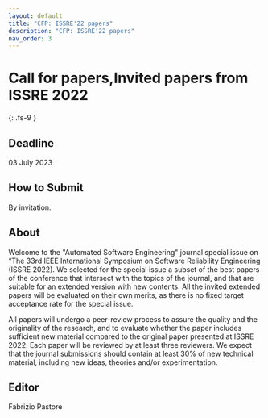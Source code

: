 ```yaml
---
layout: default
title: "CFP: ISSRE'22 papers"
description: "CFP: ISSRE'22 papers"
nav_order: 3
---
```


# Call for papers,Invited papers from ISSRE 2022
{: .fs-9 }

## Deadline

03 July 2023

## How to Submit

By invitation.

## About

Welcome to the "Automated Software Engineering" journal special issue on “The 33rd IEEE International Symposium on Software Reliability Engineering (ISSRE 2022). We selected for the special issue a subset of the best papers of the conference that intersect with the topics of the journal, and that are suitable for an extended version with new contents. All the invited extended papers will be evaluated on their own merits, as there is no fixed target acceptance rate for the special issue.   

All papers will undergo a peer-review process to assure the quality and the originality of the research, and to evaluate whether the paper includes sufficient new material compared to the original paper presented at ISSRE 2022. Each paper will be reviewed by at least three reviewers. We expect that the journal submissions should contain at least 30% of new technical material, including new ideas, theories and/or experimentation.

## Editor

Fabrizio Pastore

